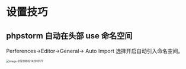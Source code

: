 # 设置技巧

## phpstorm 自动在头部 use 命名空间

Perferences->Editor->General-> Auto Import 选择开启自动引入命名空间。

<img src="https://gitlab.com/loveagri/pic/-/raw/main/2023-06-02/22/image-20230602142013177_20230602221203.png" alt="image-20230602142013177" style="zoom:50%;" />



